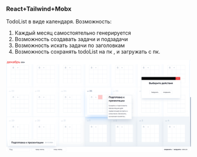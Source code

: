 ### React+Tailwind+Mobx
TodoList в виде календаря.
Возможность:
1. Каждый месяц самостоятельно генерируется
2. Возможность создавать задачи и подзадачи
3. Возможность искать задачи по заголовкам
4. Возможность сохранять todoList на пк , и загружать с пк.

![](screens/preview.png)